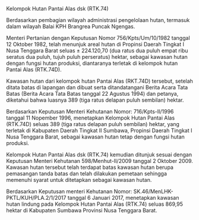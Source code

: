 Kelompok Hutan Pantai Alas dsk (RTK.74)

Berdasarkan pembagian wilayah administrasi pengelolaan hutan, termasuk dalam wilayah Balai KPH Brangrea Puncak Ngengas.

Menteri Pertanian dengan Keputusan Nomor 756/Kpts/Um/10/1982 tanggal 12 Oktober 1982, telah menunjuk areal hutan di Propinsi Daerah Tingkat I Nusa Tenggara Barat seluas ± 224.120,70 (dua ratus dua puluh empat ribu seratus dua puluh, tujuh puluh perseratus) hektar, sebagai kawasan hutan dengan fungsi hutan produksi, diantaranya terletak di kelompok hutan Pantai Alas (RTK.74D).

Kawasan hutan dari kelompok hutan Pantai Alas (RKT.74D) tersebut, setelah ditata batas di lapangan dan dibuat serta ditandatangani Berita Acara Tata Batas (Berita Acara Tata Batas tanggal 22 Agustus 1994) dan petanya, diketahui bahwa luasnya 389 (tiga ratus delapan puluh sembilan) hektar.

Berdasarkan Keputusan Menteri Kehutanan Nomor: 716/Kpts-II/1996 tanggal 11 Nopember 1996, menetapkan Kelompok Hutan Pantai Alas (RTK.74D) seluas 389 (tiga ratus delapan puluh sembilan) hektar, yang terletak di Kabupaten Daerah Tingkat II Sumbawa, Propinsi Daerah Tingkat I Nusa Tenggara Barat, sebagai kawasan hutan tetap dengan fungsi hutan produksi.

Kelompok Hutan Pantai Alas dsk (RTK.74) kemudian ditunjuk sesuai dengan Keputusan Menteri Kehutanan 598/Menhut-II/2009 tanggal 2 Oktober 2009. Kawasan hutan tersebut telah terdapat batas kawasan hutan berupa pemasangan tanda batas dan telah dilakukan pemetaan sehingga memenuhi syarat untuk ditetapkan sebagai kawasan hutan.

Berdasarkan Keputusan menteri Kehutanan Nomor: SK.46/MenLHK-PKTL/KUH/PLA.2/1/2017 tanggal 6 Januari 2017, menetapkan kawasan hutan lindung pada Kelompok Hutan Pantai Alas (RTK.74) seluas 869,95 hektar di Kabupaten Sumbawa Provinsi Nusa Tenggara Barat.
